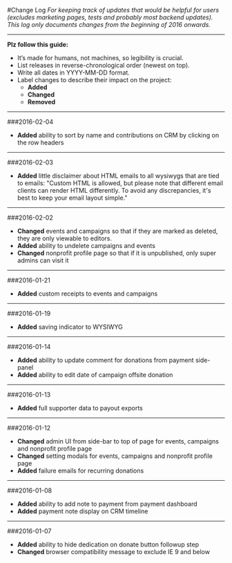 #Change Log
*For keeping track of updates that would be helpful for users (excludes marketing pages, tests and probably most backend updates).  This log only documents changes from the beginning of 2016 onwards.* 

---
**Plz follow this guide:**

- It’s made for humans, not machines, so legibility is crucial.
- List releases in reverse-chronological order (newest on top).
- Write all dates in YYYY-MM-DD format.
- Label changes to describe their impact on the project:
	- **Added**  
	- **Changed** 
	- **Removed**

---

###2016-02-04
- **Added** ability to sort by name and contributions on CRM by clicking on the row headers

---

###2016-02-03
- **Added** little disclaimer about HTML emails to all wysiwygs that are tied to emails: "Custom HTML is allowed, but please note that different email clients can render HTML differently.  To avoid any discrepancies, it's best to keep your email layout simple."

---

###2016-02-02 
- **Changed** events and campaigns so that if they are marked as deleted, they are only viewable to editors.
- **Added** ability to undelete campaigns and events
- **Changed** nonprofit profile page so that if it is unpublished, only super admins can visit it

---

###2016-01-21 
- **Added** custom receipts to events and campaigns

---

###2016-01-19 
- **Added** saving indicator to WYSIWYG

---

###2016-01-14 
- **Added** ability to update comment for donations from payment side-panel
- **Added** ability to edit date of campaign offsite donation

---  

###2016-01-13 
- **Added** full supporter data to payout exports

---  

###2016-01-12
- **Changed** admin UI from side-bar to top of page for events, campaigns and nonprofit profile page
- **Changed** setting modals for events, campaigns and nonprofit profile page
- **Added** failure emails for recurring donations

---  

###2016-01-08 
- **Added** ability to add note to payment from payment dashboard
- **Added** payment note display on CRM timeline

---  

###2016-01-07
- **Added** ability to hide dedication on donate button followup step
- **Changed** browser compatibility message to exclude IE 9 and below

